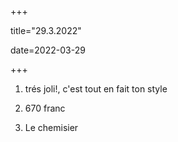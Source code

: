 +++

title="29.3.2022"

date=2022-03-29

+++

1. trés joli!, c'est tout en fait ton style

2. 670 franc
3. Le chemisier